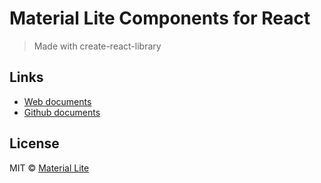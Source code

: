 # Material Lite Components for React

> Made with create-react-library

## Links
- [Web documents](https://material-lite.web.app/react)
- [Github documents](https://github.com/junpei10/material-lite/tree/main/react#readme)


## License
MIT © [Material Lite](https://github.com/junpei10)
